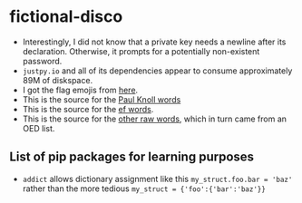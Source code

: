 # fictional-disco
* Interestingly, I did not know that a private key needs a newline after its
declaration.  Otherwise, it prompts for a potentially non-existent password.
* `justpy.io` and all of its dependencies appear to consume approximately 89M
of diskspace.
* I got the flag emojis from [here](https://emojiguide.org/).
* This is the source for the [Paul Knoll words](http://www.paulnoll.com/Books/Clear-English/3000-words-order.html)
* This is the source for the [ef words](https://www.ef.edu/english-resources/english-vocabulary/top-3000-words/).
* This is the source for the [other raw words](https://3000mostcommonwords.com/3000-most-common-english-words/),
which in turn came from an OED list.

## List of pip packages for learning purposes
* `addict` allows dictionary assignment like this `my_struct.foo.bar = 'baz'`
rather than the more tedious `my_struct = {'foo':{'bar':'baz'}}`
